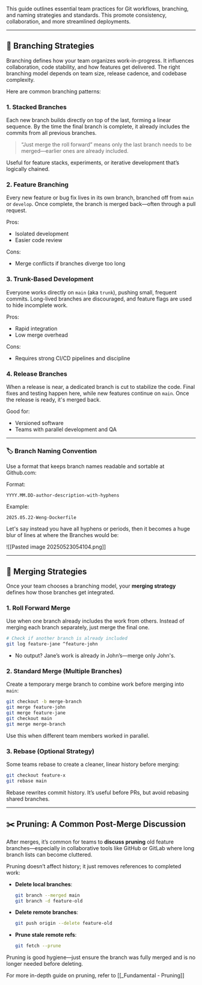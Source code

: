 
This guide outlines essential team practices for Git workflows, branching, and naming strategies and standards. This promote consistency, collaboration, and more streamlined deployments.

---
## 🌿 Branching Strategies

Branching defines how your team organizes work-in-progress. It influences collaboration, code stability, and how features get delivered. The right branching model depends on team size, release cadence, and codebase complexity.

Here are common branching patterns:

### 1. **Stacked Branches**

Each new branch builds directly on top of the last, forming a linear sequence. By the time the final branch is complete, it already includes the commits from all previous branches.

> “Just merge the roll forward” means only the last branch needs to be merged—earlier ones are already included.

Useful for feature stacks, experiments, or iterative development that’s logically chained.

### 2. **Feature Branching**

Every new feature or bug fix lives in its own branch, branched off from `main` or `develop`. Once complete, the branch is merged back—often through a pull request.

Pros:
- Isolated development
- Easier code review    

Cons:
- Merge conflicts if branches diverge too long

### 3. **Trunk-Based Development**

Everyone works directly on `main` (aka `trunk`), pushing small, frequent commits. Long-lived branches are discouraged, and feature flags are used to hide incomplete work.

Pros:
- Rapid integration
- Low merge overhead

Cons:
- Requires strong CI/CD pipelines and discipline
### 4. **Release Branches**

When a release is near, a dedicated branch is cut to stabilize the code. Final fixes and testing happen here, while new features continue on `main`. Once the release is ready, it's merged back.

Good for:
- Versioned software
- Teams with parallel development and QA

---
### 🏷️ Branch Naming Convention

Use a format that keeps branch names readable and sortable at Github.com:

Format:
```
YYYY.MM.DD-author-description-with-hyphens
```

Example:
```
2025.05.22-Weng-Dockerfile
```

Let's say instead you have all hyphens or periods, then it becomes a huge blur of lines at where the Branches would be:

![[Pasted image 20250523054104.png]]


---

## 🔀 Merging Strategies

Once your team chooses a branching model, your **merging strategy** defines how those branches get integrated.

### 1. **Roll Forward Merge**

Use when one branch already includes the work from others. Instead of merging each branch separately, just merge the final one.

```bash
# Check if another branch is already included
git log feature-jane ^feature-john
```

- No output? Jane’s work is already in John’s—merge only John's.
    

### 2. **Standard Merge (Multiple Branches)**

Create a temporary merge branch to combine work before merging into `main`:

```bash
git checkout -b merge-branch
git merge feature-john
git merge feature-jane
git checkout main
git merge merge-branch
```

Use this when different team members worked in parallel.

### 3. **Rebase (Optional Strategy)**

Some teams rebase to create a cleaner, linear history before merging:

```bash
git checkout feature-x
git rebase main
```

Rebase rewrites commit history. It’s useful before PRs, but avoid rebasing shared branches.

---

## ✂️ Pruning: A Common Post-Merge Discussion

After merges, it’s common for teams to **discuss pruning** old feature branches—especially in collaborative tools like GitHub or GitLab where long branch lists can become cluttered.

Pruning doesn’t affect history; it just removes references to completed work:

- **Delete local branches**:
    ```bash
    git branch --merged main
    git branch -d feature-old
    ```
    
- **Delete remote branches**:
    ```bash
    git push origin --delete feature-old
    ```
    
- **Prune stale remote refs**:
    ```bash
    git fetch --prune
    ```

Pruning is good hygiene—just ensure the branch was fully merged and is no longer needed before deleting.

For more in-depth guide on pruning, refer to [[_Fundamental - Pruning]]